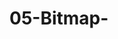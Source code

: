 # 05-Bitmap-
<!-- //~/sites/DeltaV/401/labs/05-Bitmap- $ node . ./assets/baldy.random.bmp invert -->